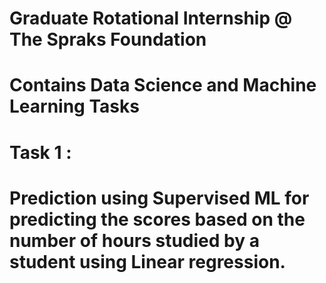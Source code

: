 # Graduate Rotational Internship @ The Spraks Foundation
# Contains Data Science and Machine Learning Tasks
# Task 1 :
#    Prediction using Supervised ML for predicting the scores based on the number of hours studied by a student using Linear regression.
